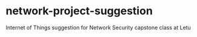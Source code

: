 # network-project-suggestion
Internet of Things suggestion for Network Security capstone class at Letu

